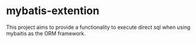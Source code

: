 # mybatis-extention
This project aims to provide a functionality to execute direct sql when using mybaitis as the ORM framework.
